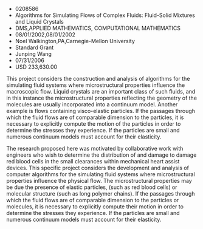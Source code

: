 
* 0208586
* Algorithms for Simulating Flows of Complex Fluids: Fluid-Solid Mixtures and Liquid Crystals
* DMS,APPLIED MATHEMATICS, COMPUTATIONAL MATHEMATICS
* 08/01/2002,08/01/2002
* Noel Walkington,PA,Carnegie-Mellon University
* Standard Grant
* Junping Wang
* 07/31/2006
* USD 233,630.00

This project considers the construction and analysis of algorithms for the
simulating fluid systems where microstructural properties influence the
macroscopic flow. Liquid crystals are an important class of such fluids, and in
this instance the microstructural properties reflecting the geometry of the
molecules are usually incorporated into a continuum model. Another example is
flows containing visco-elastic particles. If the passages through which the
fluid flows are of comparable dimension to the particles, it is necessary to
explicitly compute the motion of the particles in order to determine the
stresses they experience. If the particles are small and numerous continuum
models must account for their elasticity.

The research proposed here was motivated by collaborative work with engineers
who wish to determine the distribution of and damage to damage red blood cells
in the small clearances within mechanical heart assist devices. This specific
project considers the development and analysis of computer algorithms for the
simulating fluid systems where microstructural properties influence the physical
flow. The microstructural properties may be due the presence of elastic
particles, (such as red blood cells) or molecular structure (such as long
polymer chains). If the passages through which the fluid flows are of comparable
dimension to the particles or molecules, it is necessary to explicitly compute
their motion in order to determine the stresses they experience. If the
particles are small and numerous continuum models must account for their
elasticity.
